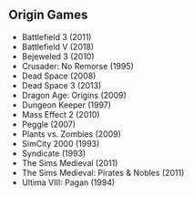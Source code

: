 ## Origin Games

- Battlefield 3 (2011)
- Battlefield V (2018)
- Bejeweled 3 (2010)
- Crusader: No Remorse (1995)
- Dead Space (2008)
- Dead Space 3 (2013)
- Dragon Age: Origins (2009)
- Dungeon Keeper (1997)
- Mass Effect 2 (2010)
- Peggle (2007)
- Plants vs. Zombies (2009)
- SimCity 2000 (1993)
- Syndicate (1993)
- The Sims Medieval (2011)
- The Sims Medieval: Pirates & Nobles (2011)
- Ultima VIII: Pagan (1994)
